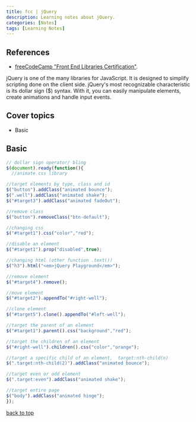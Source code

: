 ```yaml
---
title: fcc | jQuery
description: Learning notes about jQuery.
categories: [Notes] 
tags: [Learning Notes]
---
```


## References

- [freeCodeCamp "Front End Libraries Certification"](https://www.freecodecamp.org/).

jQuery is one of the many libraries for JavaScript. It is designed to simplify scripting done on the client side. jQuery's most recognizable characteristic is its dollar sign ($) syntax. With it, you can easily manipulate elements, create animations and handle input events.

## Cover topics

- Basic

## Basic

```javascript
// dollar sign operator/ bling
$(document).ready(function(){
  //animate.css library

//target elements by type, class and id
$("button").addClass("animated bounce");
$(".well").addClass("animated shake");
$("#target3").addClass("animated fadeOut");

//remove class
$("button").removeClass("btn-default");

//changing css
$("#target1").css("color","red");

//disable an element
$("#target1").prop("disabled",true);

//changing html (other function .text())
$("h3").html("<em>jQuery Playground</em>");

//remove element
$("#target4").remove();

//move element
$("#target2").appendTo("#right-well");

//clone element
$("#target5").clone().appendTo("#left-well");

//target the parent of an element
$("#target1").parent().css("background","red");

//target the children of an element
$("#right-well").children().css("color","orange");

//target a specific child of an element,  target:nth-child(n)
$(".target:nth-child(2)").addClass("animated bounce");

//target even or odd element
$(".target:even").addClass("animated shake");

//target entire page
$("body").addClass("animated hinge");
});
```

[back to top](#cover-topics)
